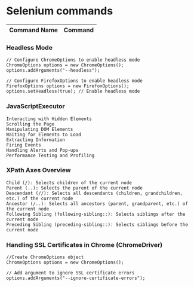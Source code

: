 # Selenium commands
| Command Name                       | Command                                                        |
|------------------------------------|----------------------------------------------------------------|

### Headless Mode
    // Configure ChromeOptions to enable headless mode
    ChromeOptions options = new ChromeOptions();
    options.addArguments("--headless");

    // Configure FirefoxOptions to enable headless mode
    FirefoxOptions options = new FirefoxOptions();
    options.setHeadless(true); // Enable headless mode

### JavaScriptExecutor
    Interacting with Hidden Elements
    Scrolling the Page
    Manipulating DOM Elements
    Waiting for Elements to Load
    Extracting Information
    Firing Events
    Handling Alerts and Pop-ups
    Performance Testing and Profiling

### XPath Axes Overview
    Child (/): Selects children of the current node
    Parent (..): Selects the parent of the current node
    Descendant (//): Selects all descendants (children, grandchildren, etc.) of the current node
    Ancestor (/..): Selects all ancestors (parent, grandparent, etc.) of the current node
    Following Sibling (following-sibling::): Selects siblings after the current node
    Preceding Sibling (preceding-sibling::): Selects siblings before the current node
### Handling SSL Certificates in Chrome (ChromeDriver)
    //Create ChromeOptions object
    ChromeOptions options = new ChromeOptions();

    // Add argument to ignore SSL certificate errors
    options.addArguments("--ignore-certificate-errors");

